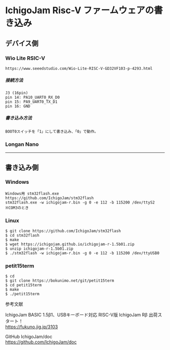 # IchigoJam Risc-V ファームウェアの書き込み

## デバイス側  

### Wio Lite RSIC-V  
	https://www.seeedstudio.com/Wio-Lite-RISC-V-GD32VF103-p-4293.html

##### 接続方法  

	J3 (16pin)
	pin 14: PA10_UART0_RX_D0
	pin 15: PA9_UART0_TX_D1
	pin 16: GND

##### 書き込み方法  

	BOOT0スイッチを「1」にして書き込み、「0」で動作。  

### Longan Nano  


--------------------------------------------------------------------------------

## 書き込み側  

### Windows  

	Windows用 stm32flash.exe
	https://github.com/IchigoJam/stm32flash
	stm32flash.exe -w ichigojam-r.bin -g 0 -e 112 -b 115200 /dev/ttyS2
	※COM3のとき

### Linux  

	$ git clone https://github.com/IchigoJam/stm32flash
	$ cd stm32flash
	$ make
	$ wget https://ichigojam.github.io/ichigojam-r-1.5b01.zip
	$ unzip ichigojam-r-1.5b01.zip
	$ ./stm32flash -w ichigojam-r.bin -g 0 -e 112 -b 115200 /dev/ttyUSB0

### petit15term  

	$ cd
	$ git clone https://bokunimo.net/git/petit15term
	$ cd petit15term
	$ make
	$ ./petit15term

参考文献

IchigoJam BASIC 1.5β1、USBキーボード対応 RISC-V版 IchigoJam Rβ 出荷スタート！  
https://fukuno.jig.jp/3103

GitHub IchigoJam/doc  
https://github.com/IchigoJam/doc
